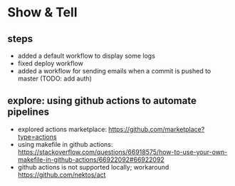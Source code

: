 # Show & Tell

## steps
* added a default workflow to display some logs
* fixed deploy workflow
* added a workflow for sending emails when a commit is pushed to master (TODO: add auth)

## explore: using github actions to automate pipelines
* explored actions marketplace: https://github.com/marketplace?type=actions
* using makefile in github actions: https://stackoverflow.com/questions/66918575/how-to-use-your-own-makefile-in-github-actions/66922092#66922092
* github actions is not supported locally; workaround https://github.com/nektos/act